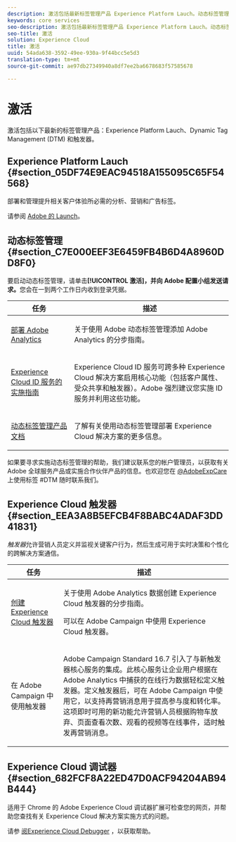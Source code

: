 ```yaml
---
description: 激活包括最新标签管理产品 Experience Platform Lauch。动态标签管理 (DTM)；以及触发器。
keywords: core services
seo-description: 激活包括最新标签管理产品 Experience Platform Lauch。动态标签管理 (DTM)；以及触发器。
seo-title: 激活
solution: Experience Cloud
title: 激活
uuid: 54ada638-3592-49ee-930a-9f44bcc5e5d3
translation-type: tm+mt
source-git-commit: ae97db27349940a8df7ee2ba6678683f57585678

---
```



# 激活

激活包括以下最新的标签管理产品：Experience Platform Lauch、Dynamic Tag Management (DTM) 和触发器。

## Experience Platform Lauch {#section_05DF74E9EAC94518A155095C65F54568}

部署和管理提升相关客户体验所必需的分析、营销和广告标签。

请参阅 [Adobe 的 Launch](https://docs.adobelaunch.com/getting-started)。

## 动态标签管理 {#section_C7E000EEF3E6459FB4B6D4A8960DD8F0}

要启动动态标签管理，请单击&#x200B;**[!UICONTROL 激活]，并向 Adobe 配置小组发送请求。**&#x200B;您会在一到两个工作日内收到登录凭据。

<table id="table_3241FF7CA0B242BFAFC68362A62AA0C7"> 
 <thead> 
  <tr> 
   <th colname="col1" class="entry"> 任务 </th> 
   <th colname="col2" class="entry"> 描述 </th> 
  </tr> 
 </thead>
 <tbody> 
  <tr> 
   <td colname="col1"> <p> <a href="https://docs.adobe.com/content/help/en/dtm/using/tools/analytics-dtm.html" format="html" scope="external"> 部署 Adobe Analytics </a> </p> </td> 
   <td colname="col2"> <p> 关于使用 Adobe 动态标签管理添加 Adobe Analytics 的分步指南。 </p> </td> 
  </tr> 
  <tr> 
   <td colname="col1"> <p> <a href="https://docs.adobe.com/content/help/en/id-service/using/implementation-guides/implementation-guides.html" format="html" scope="external"> Experience Cloud ID 服务的实施指南 </a> </p> </td> 
   <td colname="col2"> <p>Experience Cloud ID 服务可跨多种 Experience Cloud 解决方案启用核心功能（包括客户属性、受众共享和触发器）。Adobe 强烈建议您实施 ID 服务并利用这些功能。 </p> </td> 
  </tr> 
  <tr> 
   <td colname="col1"> <p> <a href="https://docs.adobe.com/content/help/en/dtm/using/dtm-home.html" format="https" scope="external"> 动态标签管理产品文档 </a> </p> </td> 
   <td colname="col2"> <p>了解有关使用动态标签管理部署 Experience Cloud 解决方案的更多信息。 </p> </td> 
  </tr> 
 </tbody> 
</table>

如果要寻求实施动态标签管理的帮助，我们建议联系您的帐户管理员，以获取有关 Adobe 全球服务产品或实施合作伙伴产品的信息。也欢迎您在 [@AdobeExpCare](https://twitter.com/AdobeExpCare) 上使用标签 #DTM 随时联系我们。

## Experience Cloud 触发器 {#section_EEA3A8B5EFCB4F8BABC4ADAF3DD41831}

*触发器*&#x200B;允许营销人员定义并监视关键客户行为，然后生成可用于实时决策和个性化的跨解决方案通信。

<table id="table_AF6842470172429EA97C9B02163BD0C3"> 
 <thead> 
  <tr> 
   <th colname="col1" class="entry"> 任务 </th> 
   <th colname="col2" class="entry"> 描述 </th> 
  </tr> 
 </thead>
 <tbody> 
  <tr> 
   <td colname="col1"> <p> <a href="../activation/triggers.md#concept_887B30241B3E4DB0A2553B2996E2D4FB" format="dita" scope="local"> 创建 Experience Cloud 触发器 </a> </p> </td> 
   <td colname="col2"> <p> 关于使用 Adobe Analytics 数据创建 Experience Cloud 触发器的分步指南。 </p> <p>可以在 Adobe Campaign 中使用 Experience Cloud 触发器。 </p> </td> 
  </tr> 
  <tr> 
   <td colname="col1"> <p>在 Adobe Campaign 中使用触发器 </p> </td> 
   <td colname="col2"> <p> Adobe Campaign Standard 16.7 引入了与新触发器核心服务的集成。此核心服务让企业用户根据在 Adobe Analytics 中捕获的在线行为数据轻松定义触发器。定义触发器后，可在 Adobe Campaign 中使用它，以支持再营销消息用于提高参与度和转化率。这项即时可用的新功能允许营销人员根据购物车放弃、页面查看次数、观看的视频等在线事件，适时触发再营销消息。 </p> </td> 
  </tr> 
 </tbody> 
</table>


## Experience Cloud 调试器 {#section_682FCF8A22ED47D0ACF94204AB94B444}

适用于 Chrome 的 Adobe Experience Cloud 调试器扩展可检查您的网页，并帮助您查找有关 Experience Cloud 解决方案实施方式的问题。

请参 [阅Experience Cloud Debugger](https://docs.adobe.com/content/help/en/debugger/using/experience-cloud-debugger.html) ，以获取帮助。
